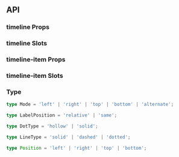 ## API

### timeline Props

<field-table :data="timelineProps"/>

### timeline Slots

<field-table :data="timelineSlots" type="slots"/>

### timeline-item Props

<field-table :data="timelineItemProps"/>

### timeline-item Slots

<field-table :data="timelineItemSlots" type="slots"/>

### Type

```typescript
type Mode = 'left' | 'right' | 'top' | 'bottom' | 'alternate';

type LabelPosition = 'relative' | 'same';

type DotType = 'hollow' | 'solid';

type LineType = 'solid' | 'dashed' | 'dotted';

type Position = 'left' | 'right' | 'top' | 'bottom';
```

<script setup>
import { ref } from 'vue';

const timelineProps = ref([
  {
    name: 'reverse',
    desc: '是否倒序',
    type: 'boolean',
    value: 'false',
  },
  {
    name: 'direction',
    desc: '时间轴方向',
    type: "Direction",
    value: "'vertical'",
    href:"/guide/types"
  },
  {
    name: 'mode',
    desc: '时间轴的展示类型：时间轴在左侧，时间轴在右侧, 交替出现。',
    type: "Mode",
    value: "'left'",
  },
  {
    name: 'pending',
    desc: '是否展示幽灵节点，设置为 true 时候只展示幽灵节点。传入ReactNode时，会作为节点内容展示。',
    type: 'boolean | string',
    value: '-',
  },
  {
    name: 'label-position',
    desc: '设置标签文本的位置',
    type: "LabelPosition",
    value: "'same'",
  },
]);

const timelineSlots = ref([
  {
    name: 'dot',
    desc: '幽灵节点',
    type: '-',
    value: '-',
  },
]);

const timelineItemProps = ref([
  {
    name: 'dot-color',
    desc: '节点颜色',
    type: 'string',
    value: '-',
  },
  {
    name: 'dot-type',
    desc: '节点类型：空心圆/实心圆',
    type: "DotType",
    value: "'solid'",
  },
  {
    name: 'line-type',
    desc: '时间轴类型：实线/虚线/点状线',
    type: "LineType",
    value: "'solid'",
  },
  {
    name: 'line-color',
    desc: '时间轴颜色',
    type: 'string',
    value: '-',
  },
  {
    name: 'label',
    desc: '标签文本',
    type: 'string',
    value: '-',
  },
  {
    name: 'position',
    desc: 'Item 位置',
    type: 'Position',
    value: '-',
  },
]);

const timelineItemSlots = ref([
  {
    name: 'dot',
    desc: '自定义节点',
    type: '-',
    value: '-',
  },
  {
    name: 'label',
    desc: '自定义标签',
    type: '-',
    value: '-',
  },
]);
</script>
